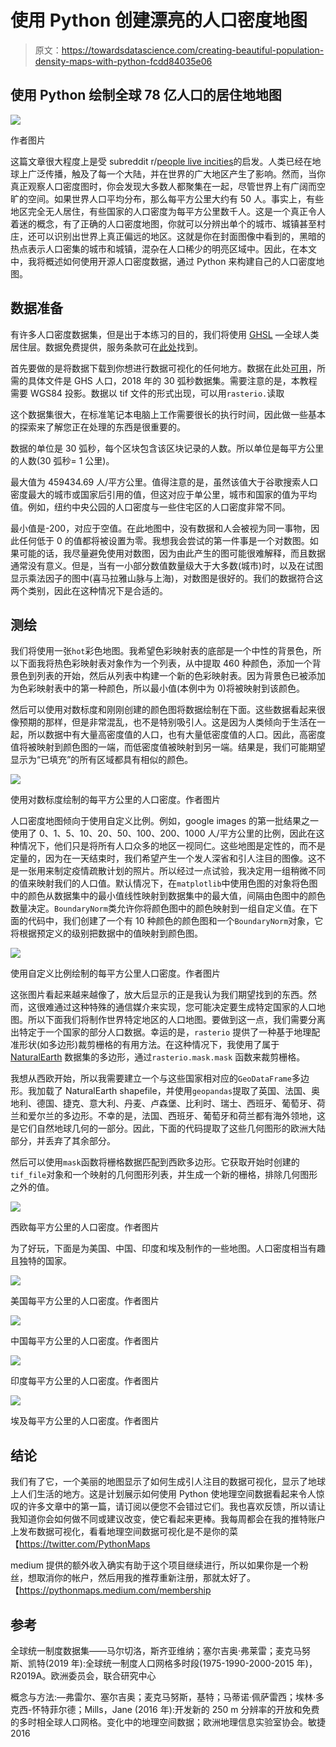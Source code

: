 # 使用 Python 创建漂亮的人口密度地图

> 原文：<https://towardsdatascience.com/creating-beautiful-population-density-maps-with-python-fcdd84035e06>

## 使用 Python 绘制全球 78 亿人口的居住地地图

![](img/e50a128169eb8c489032b3624c866164.png)

作者图片

这篇文章很大程度上是受 subreddit r/[people live incities](https://www.reddit.com/r/PeopleLiveInCities/)的启发。人类已经在地球上广泛传播，触及了每一个大陆，并在世界的广大地区产生了影响。然而，当你真正观察人口密度图时，你会发现大多数人都聚集在一起，尽管世界上有广阔而空旷的空间。如果世界人口平均分布，那么每平方公里大约有 50 人。事实上，有些地区完全无人居住，有些国家的人口密度为每平方公里数千人。这是一个真正令人着迷的概念，有了正确的人口密度地图，你就可以分辨出单个的城市、城镇甚至村庄，还可以识别出世界上真正偏远的地区。这就是你在封面图像中看到的，黑暗的热点表示人口密集的城市和城镇，混杂在人口稀少的明亮区域中。因此，在本文中，我将概述如何使用开源人口密度数据，通过 Python 来构建自己的人口密度地图。

## 数据准备

有许多人口密度数据集，但是出于本练习的目的，我们将使用 [GHSL](https://ghsl.jrc.ec.europa.eu/download.php?ds=pop) —全球人类居住层。数据免费提供，服务条款可在[此处](https://ghsl.jrc.ec.europa.eu/documents/GHSL_Data_Package_2019.pdf?t=1478q532234372)找到。

首先要做的是将数据下载到你想进行数据可视化的任何地方。数据在此处[可用](https://ghsl.jrc.ec.europa.eu/download.php?ds=pop)，所需的具体文件是 GHS 人口，2018 年的 30 弧秒数据集。需要注意的是，本教程需要 WGS84 投影。数据以 tif 文件的形式出现，可以用`rasterio.`读取

这个数据集很大，在标准笔记本电脑上工作需要很长的执行时间，因此做一些基本的探索来了解您正在处理的东西是很重要的。

数据的单位是 30 弧秒，每个区块包含该区块记录的人数。所以单位是每平方公里的人数(30 弧秒= 1 公里)。

最大值为 459434.69 人/平方公里。值得注意的是，虽然该值大于谷歌搜索人口密度最大的城市或国家后引用的值，但这对应于单公里，城市和国家的值为平均值。例如，纽约中央公园的人口密度与一些住宅区的人口密度非常不同。

最小值是-200，对应于空值。在此地图中，没有数据和人会被视为同一事物，因此任何低于 0 的值都将被设置为零。我想我会尝试的第一件事是一个对数图。如果可能的话，我尽量避免使用对数图，因为由此产生的图可能很难解释，而且数据通常没有意义。但是，当有一小部分数值数量级大于大多数(城市)时，以及在试图显示乘法因子的图中(喜马拉雅山脉与上海)，对数图是很好的。我们的数据符合这两个类别，因此在这种情况下是合适的。

## 测绘

我们将使用一张`hot`彩色地图。我希望色彩映射表的底部是一个中性的背景色，所以下面我将热色彩映射表对象作为一个列表，从中提取 460 种颜色，添加一个背景色到列表的开始，然后从列表中构建一个新的色彩映射表。因为背景色已被添加为色彩映射表中的第一种颜色，所以最小值(本例中为 0)将被映射到该颜色。

然后可以使用对数标度和刚刚创建的颜色图将数据绘制在下面。这些数据看起来很像预期的那样，但是非常混乱，也不是特别吸引人。这是因为人类倾向于生活在一起，所以数据中有大量高密度值的人口，也有大量低密度值的人口。因此，高密度值将被映射到颜色图的一端，而低密度值被映射到另一端。结果是，我们可能期望显示为“已填充”的所有区域都具有相似的颜色。

![](img/e0361ac505bacf1ccedd3f8e1ee526f2.png)

使用对数标度绘制的每平方公里的人口密度。作者图片

人口密度地图倾向于使用自定义比例。例如，google images 的第一批结果之一使用了 0、1、5、10、20、50、100、200、1000 人/平方公里的比例，因此在这种情况下，他们只是将所有人口众多的地区一视同仁。这些地图是定性的，而不是定量的，因为在一天结束时，我们希望产生一个发人深省和引人注目的图像。这不是一张用来制定疫情疏散计划的照片。所以经过一点试验，我决定用一组稍微不同的值来映射我们的人口值。默认情况下，在`matplotlib`中使用色图的对象将色图中的颜色从数据集中的最小值线性映射到数据集中的最大值，间隔由色图中的颜色数量决定。`BoundaryNorm`类允许你将颜色图中的颜色映射到一组自定义值。在下面的代码中，我们创建了一个有 10 种颜色的颜色图和一个`BoundaryNorm`对象，它将根据预定义的级别把数据中的值映射到颜色图。

![](img/0c7a69c299d0bd98612cab05cfdc7b59.png)

使用自定义比例绘制的每平方公里人口密度。作者图片

这张图片看起来越来越像了，放大后显示的正是我认为我们期望找到的东西。然而，这很难通过这种特殊的通信媒介来实现，您可能决定要生成特定国家的人口地图。所以下面我们将制作世界特定地区的人口地图。要做到这一点，我们需要分离出特定于一个国家的部分人口数据。幸运的是，`rasterio` 提供了一种基于地理配准形状(如多边形)裁剪栅格的有用方法。在这种情况下，我使用了属于 [NaturalEarth](https://www.naturalearthdata.com/) 数据集的多边形，通过`rasterio.mask.mask` 函数来裁剪栅格。

我想从西欧开始，所以我需要建立一个与这些国家相对应的`GeoDataFrame`多边形。我加载了 NaturalEarth shapefile，并使用`geopandas`提取了英国、法国、奥地利、德国、捷克、意大利、丹麦、卢森堡、比利时、瑞士、西班牙、葡萄牙、荷兰和爱尔兰的多边形。不幸的是，法国、西班牙、葡萄牙和荷兰都有海外领地，这是它们自然地球几何的一部分。因此，下面的代码提取了这些几何图形的欧洲大陆部分，并丢弃了其余部分。

然后可以使用`mask`函数将栅格数据匹配到西欧多边形。它获取开始时创建的`tif_file`对象和一个映射的几何图形列表，并生成一个新的栅格，排除几何图形之外的值。

![](img/12ebb5a47445e1702c9c799541df8eea.png)

西欧每平方公里的人口密度。作者图片

为了好玩，下面是为美国、中国、印度和埃及制作的一些地图。人口密度相当有趣且独特的国家。

![](img/8c14f8c3b18344eaf6a91eea28ef0263.png)

美国每平方公里的人口密度。作者图片

![](img/4a3a1ebd0d02c78f5eab894d5b53bb38.png)

中国每平方公里的人口密度。作者图片

![](img/c92f276d7f117c26d2035bb9261c562b.png)

印度每平方公里的人口密度。作者图片

![](img/b5d59905112bcd2f68d5d918d9c7bb55.png)

埃及每平方公里的人口密度。作者图片

## 结论

我们有了它，一个美丽的地图显示了如何生成引人注目的数据可视化，显示了地球上人们生活的地方。这是计划展示如何使用 Python 使地理空间数据看起来令人惊叹的许多文章中的第一篇，请订阅以便您不会错过它们。我也喜欢反馈，所以请让我知道你会如何做不同或建议改变，使它看起来更棒。我每周都会在我的推特账户上发布数据可视化，看看地理空间数据可视化是不是你的菜【https://twitter.com/PythonMaps 

medium 提供的额外收入确实有助于这个项目继续进行，所以如果你是一个粉丝，想取消你的帐户，然后用我的推荐重新注册，那就太好了。【https://pythonmaps.medium.com/membership 

## 参考

全球统一制度数据集——马尔切洛，斯齐亚维纳；塞尔吉奥·弗莱雷；麦克马努斯、凯特(2019 年):全球统一制度人口网格多时段(1975-1990-2000-2015 年)，R2019A。欧洲委员会，联合研究中心

概念与方法:—弗雷尔、塞尔吉奥；麦克马努斯，基特；马蒂诺·佩萨雷西；埃林·多克西-怀特菲尔德；Mills，Jane (2016 年):开发新的 250 m 分辨率的开放和免费的多时相全球人口网格。变化中的地理空间数据；欧洲地理信息实验室协会。敏捷 2016
